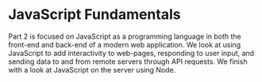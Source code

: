 # JavaScript Fundamentals

Part 2 is focused on JavaScript as a programming language in both the front-end and back-end of a modern web application. We look at using JavaScript to add interactivity to web-pages, responding to user input, and sending data to and from remote servers through API requests. We finish with a look at JavaScript on the server using Node.
